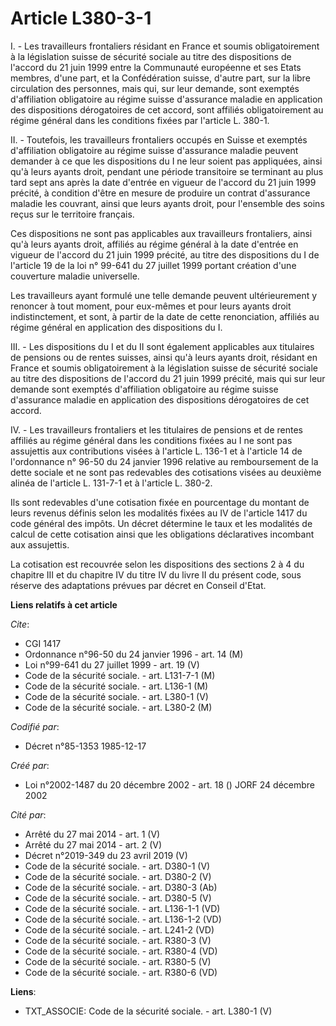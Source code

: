 # Article L380-3-1

I. - Les travailleurs frontaliers résidant en France et soumis obligatoirement à la législation suisse de sécurité sociale au
titre des dispositions de l'accord du 21 juin 1999 entre la Communauté européenne et ses Etats membres, d'une part, et la
Confédération suisse, d'autre part, sur la libre circulation des personnes, mais qui, sur leur demande, sont exemptés
d'affiliation obligatoire au régime suisse d'assurance maladie en application des dispositions dérogatoires de cet accord,
sont affiliés obligatoirement au régime général dans les conditions fixées par l'article L. 380-1.

II. - Toutefois, les travailleurs frontaliers occupés en Suisse et exemptés d'affiliation obligatoire au régime suisse
d'assurance maladie peuvent demander à ce que les dispositions du I ne leur soient pas appliquées, ainsi qu'à leurs ayants
droit, pendant une période transitoire se terminant au plus tard sept ans après la date d'entrée en vigueur de l'accord du 21
juin 1999 précité, à condition d'être en mesure de produire un contrat d'assurance maladie les couvrant, ainsi que leurs
ayants droit, pour l'ensemble des soins reçus sur le territoire français.

Ces dispositions ne sont pas applicables aux travailleurs frontaliers, ainsi qu'à leurs ayants droit, affiliés au régime
général à la date d'entrée en vigueur de l'accord du 21 juin 1999 précité, au titre des dispositions du I de l'article 19 de
la loi n° 99-641 du 27 juillet 1999 portant création d'une couverture maladie universelle.

Les travailleurs ayant formulé une telle demande peuvent ultérieurement y renoncer à tout moment, pour eux-mêmes et pour
leurs ayants droit indistinctement, et sont, à partir de la date de cette renonciation, affiliés au régime général en
application des dispositions du I.

III. - Les dispositions du I et du II sont également applicables aux titulaires de pensions ou de rentes suisses, ainsi qu'à
leurs ayants droit, résidant en France et soumis obligatoirement à la législation suisse de sécurité sociale au titre des
dispositions de l'accord du 21 juin 1999 précité, mais qui sur leur demande sont exemptés d'affiliation obligatoire au régime
suisse d'assurance maladie en application des dispositions dérogatoires de cet accord.

IV. - Les travailleurs frontaliers et les titulaires de pensions et de rentes affiliés au régime général dans les conditions
fixées au I ne sont pas assujettis aux contributions visées à l'article L. 136-1 et à l'article 14 de l'ordonnance n° 96-50
du 24 janvier 1996 relative au remboursement de la dette sociale et ne sont pas redevables des cotisations visées au deuxième
alinéa de l'article L. 131-7-1 et à l'article L. 380-2.

Ils sont redevables d'une cotisation fixée en pourcentage du montant de leurs revenus définis selon les modalités fixées au
IV de l'article 1417 du code général des impôts. Un décret détermine le taux et les modalités de calcul de cette cotisation
ainsi que les obligations déclaratives incombant aux assujettis.

La cotisation est recouvrée selon les dispositions des sections 2 à 4 du chapitre III et du chapitre IV du titre IV du livre
II du présent code, sous réserve des adaptations prévues par décret en Conseil d'Etat.

**Liens relatifs à cet article**

_Cite_:

  - CGI 1417
  - Ordonnance n°96-50 du 24 janvier 1996 - art. 14 (M)
  - Loi n°99-641 du 27 juillet 1999 - art. 19 (V)
  - Code de la sécurité sociale. - art. L131-7-1 (M)
  - Code de la sécurité sociale. - art. L136-1 (M)
  - Code de la sécurité sociale. - art. L380-1 (V)
  - Code de la sécurité sociale. - art. L380-2 (M)

_Codifié par_:

  - Décret n°85-1353 1985-12-17

_Créé par_:

  - Loi n°2002-1487 du 20 décembre 2002 - art. 18 () JORF 24 décembre 2002

_Cité par_:

  - Arrêté du 27 mai 2014 - art. 1 (V)
  - Arrêté du 27 mai 2014 - art. 2 (V)
  - Décret n°2019-349 du 23 avril 2019 (V)
  - Code de la sécurité sociale. - art. D380-1 (V)
  - Code de la sécurité sociale. - art. D380-2 (V)
  - Code de la sécurité sociale. - art. D380-3 (Ab)
  - Code de la sécurité sociale. - art. D380-5 (V)
  - Code de la sécurité sociale. - art. L136-1-1 (VD)
  - Code de la sécurité sociale. - art. L136-1-2 (VD)
  - Code de la sécurité sociale. - art. L241-2 (VD)
  - Code de la sécurité sociale. - art. R380-3 (V)
  - Code de la sécurité sociale. - art. R380-4 (VD)
  - Code de la sécurité sociale. - art. R380-5 (V)
  - Code de la sécurité sociale. - art. R380-6 (VD)

**Liens**:

  - TXT_ASSOCIE: Code de la sécurité sociale. - art. L380-1 (V)
